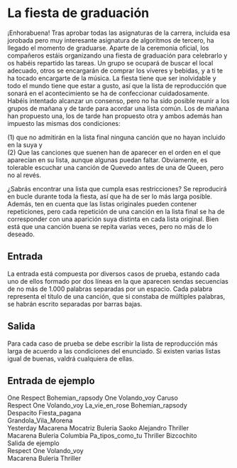# La fiesta de graduación

¡Enhorabuena! Tras aprobar todas las asignaturas de la carrera,
incluida esa jorobada pero muy interesante asignatura de algoritmos de tercero, ha llegado el momento de graduarse. Aparte de la ceremonia oficial, los compañeros estáis organizando
una fiesta de graduación para celebrarlo y os habéis repartido
las tareas. Un grupo se ocupará de buscar el local adecuado,
otros se encargarán de comprar los víveres y bebidas, y a ti te ha tocado encargarte de la
música. La fiesta tiene que ser inolvidable y todo el mundo tiene que estar a gusto, así que
la lista de reproducción que sonará en el acontecimiento se ha de confeccionar cuidadosamente. Habéis intentado alcanzar un consenso, pero no ha sido posible reunir a los grupos
de mañana y de tarde para acordar una lista común. Los de mañana han propuesto una, los
de tarde han propuesto otra y ambos además han impuesto las mismas dos condiciones:

(1) que no admitirán en la lista final ninguna canción que no hayan incluido en la suya y  
(2) Que las canciones que suenen han de aparecer en el orden en el que aparecían en su lista, aunque algunas puedan faltar. Obviamente, es tolerable escuchar una canción de Quevedo antes de una de Queen, pero no al revés.

¿Sabrás encontrar una lista que cumpla esas restricciones? Se reproducirá en bucle durante
toda la fiesta, así que ha de ser lo más larga posible. Además, ten en cuenta que las listas
originales pueden contener repeticiones, pero cada repetición de una canción en la lista
final se ha de corresponder con una aparición suya distinta en cada lista original. Bien está
que una canción buena se repita varias veces, pero no más de lo deseado.

## Entrada

La entrada está compuesta por diversos casos de prueba, estando cada uno de ellos formado por dos líneas en la que aparecen sendas secuencias de no más de 1.000 palabras
separadas por un espacio. Cada palabra representa el título de una canción, que si constaba
de múltiples palabras, se habrán escrito separadas por barras bajas.

## Salida

Para cada caso de prueba se debe escribir la lista de reproducción más larga de acuerdo a
las condiciones del enunciado. Si existen varias listas igual de buenas, valdrá cualquiera de
ellas.

## Entrada de ejemplo

One Respect Bohemian_rapsody One Volando_voy Caruso  
Respect One Volando_voy La_vie_en_rose Bohemian_rapsody  
Despacito Fiesta_pagana  
Grandola_Vila_Morena  
Yesterday Macarena Mocatriz Buleria Saoko Alejandro Thriller  
Macarena Buleria Columbia Pa_tipos_como_tu Thriller Bizcochito  
Salida de ejemplo  
Respect One Volando_voy  
Macarena Buleria Thriller
